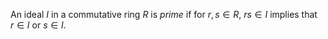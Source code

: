 An ideal $I$ in a commutative ring $R$ is *prime* if for $r, s \in R$, $rs \in I$ implies that $r \in I$ or $s \in I$. 
